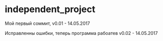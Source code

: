 # independent_project

Мой первый соммит, v0.01 - 14.05.2017

Исправленны ошибки, теперь программа рабоатев v0.02 - 14.05.2017